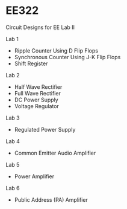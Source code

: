# EE322
Circuit Designs for EE Lab II

Lab 1
- Ripple Counter Using D Flip Flops
- Synchronous Counter Using J-K Flip Flops
- Shift Register 

Lab 2
- Half Wave Rectifier
- Full Wave Rectifier
- DC Power Supply
- Voltage Regulator

Lab 3
- Regulated Power Supply

Lab 4
- Common Emitter Audio Amplifier

Lab 5
- Power Amplifier

Lab 6
- Public Address (PA) Amplifier

